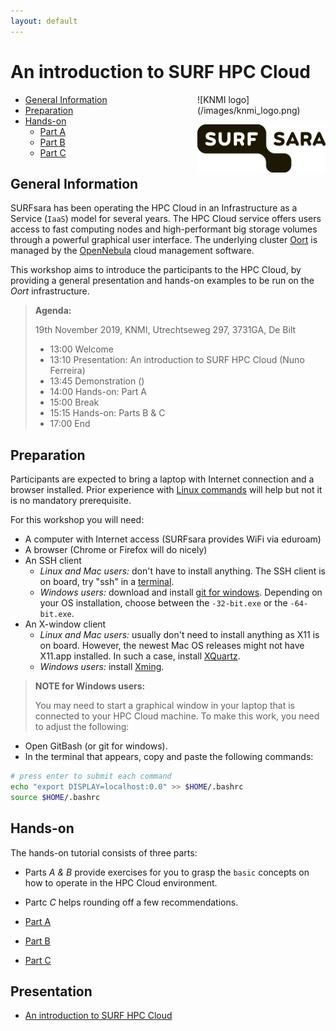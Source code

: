 ```yaml
---
layout: default
---
```


# An introduction to SURF HPC Cloud

<div style="float:right;max-width:205px;" markdown="1">
![KNMI logo](/images/knmi_logo.png)

![SURFsara logo](/images/SURFsara_logo.png)
</div>

* [General Information](#general) <br>
* [Preparation](#preparation) <br>
* [Hands-on](#hands-on) <br>
  * [Part A](partA)
  * [Part B](partB)
  * [Part C](partC)

## <a name="general"></a>General Information

SURFsara has been operating the HPC Cloud in an Infrastructure as a Service (`IaaS`) model for several years. The HPC Cloud service offers users access to fast computing nodes and high-performant big storage volumes through a powerful graphical user interface. The underlying cluster [Oort](https://en.wikipedia.org/wiki/Oort_cloud) is managed by the [OpenNebula](http://opennebula.org/) cloud management software.

This workshop aims to introduce the participants to the HPC Cloud, by providing a general presentation and hands-on examples to be run on the _Oort_ infrastructure.

>**Agenda:**
>
>19th November 2019, KNMI, Utrechtseweg 297, 3731GA, De Bilt
>
> * 13:00 Welcome
> * 13:10 Presentation: An introduction to SURF HPC Cloud (Nuno Ferreira)
> * 13:45 Demonstration ()
> * 14:00 Hands-on: Part A
> * 15:00 Break
> * 15:15 Hands-on: Parts B & C  
> * 17:00 End  


## <a name="preparation"></a>Preparation

Participants are expected to bring a laptop with Internet connection and a browser installed. Prior experience with [Linux commands](http://cli.learncodethehardway.org/book/) will help but not it is no mandatory prerequisite.

For this workshop you will need:

* A computer with Internet access (SURFsara provides WiFi via eduroam)
* A browser (Chrome or Firefox will do nicely)
* An SSH client
  * _Linux and Mac users:_ don't have to install anything. The SSH client is on board, try "ssh" in a [terminal](http://askubuntu.com/questions/38162/what-is-a-terminal-and-how-do-i-open-and-use-it).
  * _Windows users:_ download and install [git for windows](https://git-for-windows.github.io/). Depending on your OS installation, choose between the `-32-bit.exe` or the `-64-bit.exe`.
* An X-window client
  * _Linux and Mac users:_ usually don't need to install anything as X11 is on board. However, the newest Mac OS releases might not have X11.app installed. In such a case, install [XQuartz](http://xquartz.macosforge.org/landing/).
  * _Windows users:_ install [Xming](http://sourceforge.net/projects/xming/).

> **NOTE for Windows users:**
>
> You may need to start a graphical window in your laptop that is connected to your HPC Cloud machine. To make this work, you need to adjust the following:  
>
* Open GitBash (or git for windows).
* In the terminal that appears, copy and paste the following commands:
>
```sh
# press enter to submit each command
echo "export DISPLAY=localhost:0.0" >> $HOME/.bashrc
source $HOME/.bashrc
```

## <a name="hands-on"></a> Hands-on
The hands-on tutorial consists of three parts:

  * Parts *A & B* provide exercises for you to grasp the `basic` concepts on how to operate in the HPC Cloud environment.
  * Partc *C* helps rounding off a few recommendations.

  * [Part A](partA)
  * [Part B](partB)
  * [Part C](partC)

## <a name="presentations"></a> Presentation

  * [An introduction to SURF HPC Cloud](20191119_hpcc.pdf)

<div style="display:none;float:right;max-width:205px;" markdown="1">
## Note

Access to the HPC Cloud service will remain available to the participants until the **26th Nov. 2019**.

</div>
